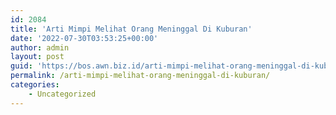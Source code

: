 ```yaml
---
id: 2084
title: 'Arti Mimpi Melihat Orang Meninggal Di Kuburan'
date: '2022-07-30T03:53:25+00:00'
author: admin
layout: post
guid: 'https://bos.awn.biz.id/arti-mimpi-melihat-orang-meninggal-di-kuburan/'
permalink: /arti-mimpi-melihat-orang-meninggal-di-kuburan/
categories:
    - Uncategorized
---
```


